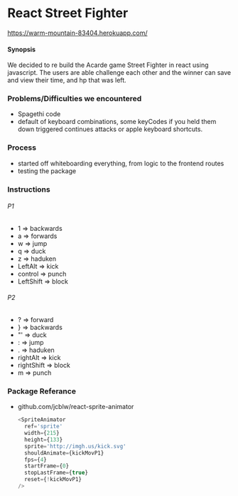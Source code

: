 # React Street Fighter
https://warm-mountain-83404.herokuapp.com/

#### Synopsis
We decided to re build the Acarde game Street Fighter in react using javascript. The users are able challenge each other and the winner can save and view their time, and hp that was left. 

### Problems/Difficulties we encountered
  - Spagethi code 
  - default of keyboard combinations, some keyCodes if you held them down triggered continues attacks or apple keyboard shortcuts.
  
### Process
  - started off whiteboarding everything, from logic to the frontend routes
  - testing the package 
  
### Instructions

###### P1
  - 1 => backwards
  - a => forwards 
  - w => jump 
  - q => duck 
  - z => haduken
  - LeftAlt => kick
  - control => punch
  - LeftShift => block
###### P2
  - ? => forward
  - } => backwards 
  - "' => duck
  - : => jump 
  - . => haduken
  - rightAlt => kick
  - rightShift => block
  - m => punch


### Package Referance
  - github.com/jcblw/react-sprite-animator
    ```js
    <SpriteAnimator
      ref='sprite'
      width={215}
      height={133}
      sprite='http://imgh.us/kick.svg'
      shouldAnimate={kickMovP1}
      fps={4}
      startFrame={0}
      stopLastFrame={true}
      reset={!kickMovP1}
    />
    ```



